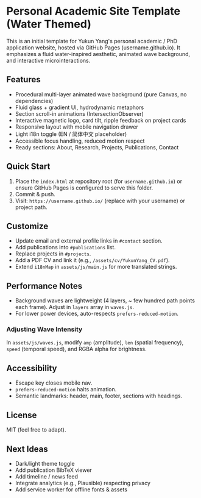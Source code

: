 # Personal Academic Site Template (Water Themed)

This is an initial template for Yukun Yang's personal academic / PhD application website, hosted via GitHub Pages (username.github.io). It emphasizes a fluid water-inspired aesthetic, animated wave background, and interactive microinteractions.

## Features
- Procedural multi-layer animated wave background (pure Canvas, no dependencies)
- Fluid glass + gradient UI, hydrodynamic metaphors
- Section scroll-in animations (IntersectionObserver)
- Interactive magnetic logo, card tilt, ripple feedback on project cards
- Responsive layout with mobile navigation drawer
- Light i18n toggle (EN / 简体中文 placeholder)
- Accessible focus handling, reduced motion respect
- Ready sections: About, Research, Projects, Publications, Contact

## Quick Start
1. Place the `index.html` at repository root (for `username.github.io`) or ensure GitHub Pages is configured to serve this folder.
2. Commit & push.
3. Visit: `https://username.github.io/` (replace with your username) or project path.

## Customize
- Update email and external profile links in `#contact` section.
- Add publications into `#publications` list.
- Replace projects in `#projects`.
- Add a PDF CV and link it (e.g., `/assets/cv/YukunYang_CV.pdf`).
- Extend `i18nMap` in `assets/js/main.js` for more translated strings.

## Performance Notes
- Background waves are lightweight (4 layers, ~ few hundred path points each frame). Adjust in `layers` array in `waves.js`.
- For lower power devices, auto-respects `prefers-reduced-motion`.

### Adjusting Wave Intensity
In `assets/js/waves.js`, modify `amp` (amplitude), `len` (spatial frequency), `speed` (temporal speed), and RGBA alpha for brightness.

## Accessibility
- Escape key closes mobile nav.
- `prefers-reduced-motion` halts animation.
- Semantic landmarks: header, main, footer, sections with headings.

## License
MIT (feel free to adapt).

## Next Ideas
- Dark/light theme toggle
- Add publication BibTeX viewer
- Add timeline / news feed
- Integrate analytics (e.g., Plausible) respecting privacy
- Add service worker for offline fonts & assets
